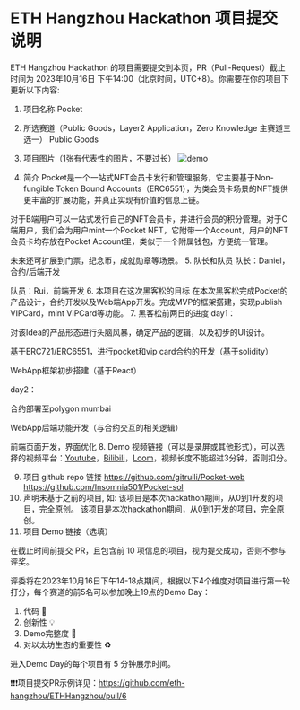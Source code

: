 # ETH Hangzhou Hackathon 项目提交说明

ETH Hangzhou Hackathon 的项目需要提交到本页，PR（Pull-Request）截止时间为 2023年10月16日 下午14:00（北京时间，UTC+8）。你需要在你的项目下更新以下内容:
1. 项目名称
Pocket
2. 所选赛道（Public Goods，Layer2 Application，Zero Knowledge 主赛道三选一）
Public Goods
3. 项目图片（1张有代表性的图片，不要过长）
![demo](https://github.com/eth-hangzhou/ETHHangzhou/assets/8585779/02e10f82-0992-4292-a441-1389afc5c2bc)

4. 简介
Pocket是一个一站式NFT会员卡发行和管理服务，它主要基于Non-fungible Token Bound Accounts（ERC6551），为类会员卡场景的NFT提供更丰富的扩展功能，并真正实现有价值的信息上链。

对于B端用户可以一站式发行自己的NFT会员卡，并进行会员的积分管理。对于C端用户，我们会为用户mint一个Pocket NFT，它附带一个Account，用户的NFT会员卡均存放在Pocket Account里，类似于一个附属钱包，方便统一管理。

未来还可扩展到门票，纪念币，成就勋章等场景。
5. 队长和队员
队长：Daniel，合约/后端开发

队员：Rui，前端开发
6. 本项目在这次黑客松的目标
在本次黑客松完成Pocket的产品设计，合约开发以及Web端App开发。完成MVP的框架搭建，实现publish VIPCard，mint VIPCard等功能。
7. 黑客松前两日的进度
day1：

对该Idea的产品形态进行头脑风暴，确定产品的逻辑，以及初步的UI设计。

基于ERC721/ERC6551，进行pocket和vip card合约的开发（基于solidity）

WebApp框架初步搭建（基于React）

day2：

合约部署至polygon mumbai

WebApp后端功能开发（与合约交互的相关逻辑）

前端页面开发，界面优化
8. Demo 视频链接（可以是录屏或其他形式），可以选择的视频平台：[Youtube](https://youtube.com)，[Bilibili](https://bilibili.com)，[Loom](https://www.loom.com/)，视频长度不能超过3分钟，否则扣分。

9. 项目 github repo 链接
https://github.com/gitruili/Pocket-web
https://github.com/Insomnia501/Pocket-sol
10. 声明未基于之前的项目, 如: 该项目是本次hackathon期间，从0到1开发的项目，完全原创。
该项目是本次hackathon期间，从0到1开发的项目，完全原创。
11. 项目 Demo 链接（选填）

在截止时间前提交 PR，且包含前 10 项信息的项目，视为提交成功，否则不参与评奖。

评委将在2023年10月16日下午14-18点期间，根据以下4个维度对项目进行第一轮打分，每个赛道的前5名可以参加晚上19点的Demo Day：
1. 代码 🧱
2. 创新性 💡
3. Demo完整度 📝
4. 对以太坊生态的重要性 ♻️

进入Demo Day的每个项目有 5 分钟展示时间。

❗❗❗项目提交PR示例详见：https://github.com/eth-hangzhou/ETHHangzhou/pull/6
